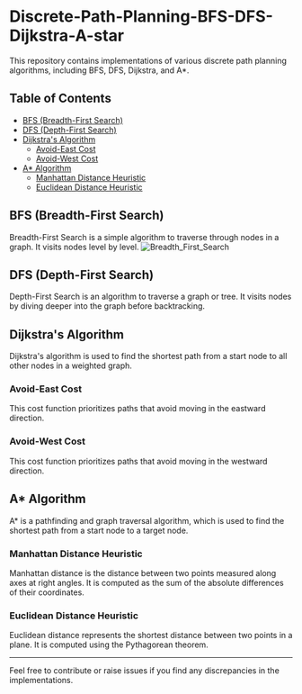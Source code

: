 # Discrete-Path-Planning-BFS-DFS-Dijkstra-A-star

This repository contains implementations of various discrete path planning algorithms, including BFS, DFS, Dijkstra, and A*.

## Table of Contents

- [BFS (Breadth-First Search)](#bfs-breadth-first-search)
- [DFS (Depth-First Search)](#dfs-depth-first-search)
- [Dijkstra's Algorithm](#dijkstras-algorithm)
  - [Avoid-East Cost](#avoid-east-cost)
  - [Avoid-West Cost](#avoid-west-cost)
- [A* Algorithm](#a-algorithm)
  - [Manhattan Distance Heuristic](#manhattan-distance-heuristic)
  - [Euclidean Distance Heuristic](#euclidean-distance-heuristic)

## BFS (Breadth-First Search)

Breadth-First Search is a simple algorithm to traverse through nodes in a graph. It visits nodes level by level.
![Breadth_First_Search](https://github.com/MihirMK17/Discrete-Path-Planning-BFS-DFS-Dijkstra-A-star/assets/123691876/4f3d6d52-b37c-43fc-a034-db05b57aa479)


## DFS (Depth-First Search)

Depth-First Search is an algorithm to traverse a graph or tree. It visits nodes by diving deeper into the graph before backtracking.

## Dijkstra's Algorithm

Dijkstra's algorithm is used to find the shortest path from a start node to all other nodes in a weighted graph.

### Avoid-East Cost

This cost function prioritizes paths that avoid moving in the eastward direction.

### Avoid-West Cost

This cost function prioritizes paths that avoid moving in the westward direction.

## A* Algorithm

A* is a pathfinding and graph traversal algorithm, which is used to find the shortest path from a start node to a target node.

### Manhattan Distance Heuristic

Manhattan distance is the distance between two points measured along axes at right angles. It is computed as the sum of the absolute differences of their coordinates.

### Euclidean Distance Heuristic

Euclidean distance represents the shortest distance between two points in a plane. It is computed using the Pythagorean theorem.

---

Feel free to contribute or raise issues if you find any discrepancies in the implementations.


